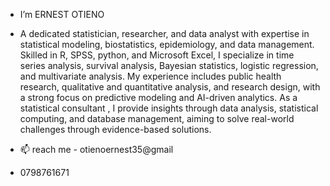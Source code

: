 -  I’m ERNEST OTIENO
-  A dedicated statistician, researcher, and data analyst with expertise in statistical modeling, biostatistics, epidemiology, and data management. Skilled in R, SPSS, python, and Microsoft Excel, I specialize in time series analysis, survival analysis, Bayesian statistics, logistic regression, and multivariate analysis. My experience includes public health research, qualitative and quantitative analysis, and research design, with a strong focus on predictive modeling and AI-driven analytics. As a statistical consultant , I provide insights through data analysis, statistical computing, and database management, aiming to solve real-world challenges through evidence-based solutions. 

- 📫  reach me - otienoernest35@gmail
- 0798761671
  


<!---
Ernestotieno/Ernestotieno is a ✨ special ✨ repository because its `README.md` (this file) appears on your GitHub profile.
You can click the Preview link to take a look at your changes.
--->
